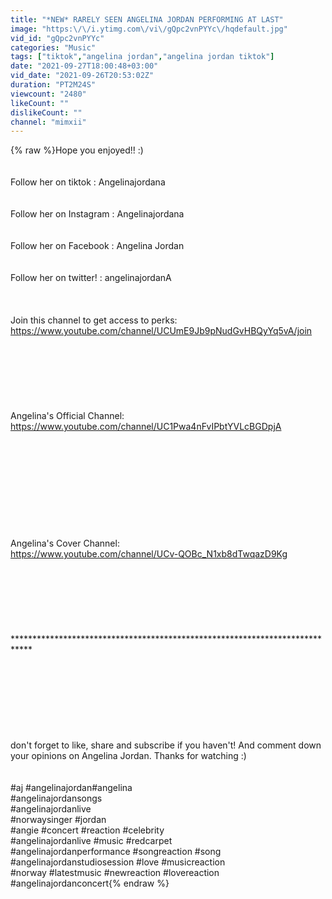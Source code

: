 ```yaml
---
title: "*NEW* RARELY SEEN ANGELINA JORDAN PERFORMING AT LAST"
image: "https:\/\/i.ytimg.com\/vi\/gQpc2vnPYYc\/hqdefault.jpg"
vid_id: "gQpc2vnPYYc"
categories: "Music"
tags: ["tiktok","angelina jordan","angelina jordan tiktok"]
date: "2021-09-27T18:00:48+03:00"
vid_date: "2021-09-26T20:53:02Z"
duration: "PT2M24S"
viewcount: "2480"
likeCount: ""
dislikeCount: ""
channel: "mimxii"
---
```

{% raw %}Hope you enjoyed!! :)<br /><br /><br />Follow her on tiktok : Angelinajordana<br /><br /><br />Follow her on Instagram : Angelinajordana<br /><br /><br />Follow her on Facebook : Angelina Jordan<br /><br /><br />Follow her on twitter! : angelinajordanA<br /><br /><br /><br />Join this channel to get access to perks:<br /><a rel="nofollow" target="blank" href="https://www.youtube.com/channel/UCUmE9Jb9pNudGvHBQyYq5vA/join">https://www.youtube.com/channel/UCUmE9Jb9pNudGvHBQyYq5vA/join</a><br /><br /><br /><br /><br /><br /><br /><br />Angelina's Official Channel:<br /><a rel="nofollow" target="blank" href="https://www.youtube.com/channel/UC1Pwa4nFvIPbtYVLcBGDpjA">https://www.youtube.com/channel/UC1Pwa4nFvIPbtYVLcBGDpjA</a><br /><br /><br /><br /><br /><br /><br /><br /><br /><br /><br />Angelina's Cover Channel:<br /><a rel="nofollow" target="blank" href="https://www.youtube.com/channel/UCv-QOBc_N1xb8dTwqazD9Kg">https://www.youtube.com/channel/UCv-QOBc_N1xb8dTwqazD9Kg</a><br /><br /><br /><br /><br /><br /><br /><br />****************************************************************************<br /><br /><br /><br /><br /><br /><br /><br /><br />don't forget to like, share and subscribe if you haven't! And comment down your opinions on Angelina Jordan. Thanks for watching :)<br /><br /><br />#aj #angelinajordan​​ #angelina<br />#angelinajordansongs​​<br />#angelinajordanlive​​<br />#norwaysinger #jordan<br />#angie #concert #reaction #celebrity<br />#angelinajordanlive #music #redcarpet<br />#angelinajordanperformance #songreaction #song<br />#angelinajordanstudiosession #love #musicreaction <br />#norway #latestmusic #newreaction #lovereaction<br />#angelinajordanconcert{% endraw %}
